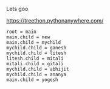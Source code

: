 Lets goo

https://treethon.pythonanywhere.com/

```
root = main
main.child = new
main.child = mychild
mychild.child = ganesh
mychild.child = litesh
litesh.child = mitali
mitali.child = gitali
mychild.child = abhijit
mychild.child = ananya
main.child = yogesh
```
